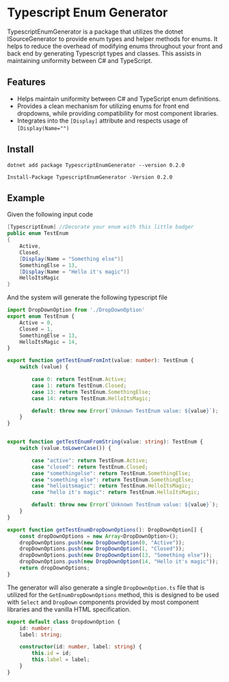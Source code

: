 # Typescript Enum Generator

TypescriptEnumGenerator is a package that utilizes the dotnet ISourceGenerator to provide enum types and helper methods for enums. It helps to reduce the overhead of modifying enums throughout your front and back end by generating Typescript types and classes. This assists in maintaining uniformity between C# and TypeScript.

## Features

- Helps maintain uniformity between C# and TypeScript enum definitions.
- Provides a clean mechanism for utilizing enums for front end dropdowns, while providing compatibility for most component libraries.
- Integrates into the `[Display]` attribute and respects usage of `[Display(Name="")`

## Install

```
dotnet add package TypescriptEnumGenerator --version 0.2.0
```

```
Install-Package TypescriptEnumGenerator -Version 0.2.0
```

## Example
Given the following input code

```csharp
[TypescriptEnum] //Decorate your enum with this little badger 
public enum TestEnum
{
    Active,
    Closed,
    [Display(Name = "Something else")]
    SomethingElse = 13,
    [Display(Name = "Hello it's magic")]
    HelloItsMagic
}
```

And the system will generate the following typescript file

```ts
import DropDownOption from './DropDownOption'
export enum TestEnum {
    Active = 0,
    Closed = 1,
    SomethingElse = 13,
    HelloItsMagic = 14,
}

export function getTestEnumFromInt(value: number): TestEnum {
    switch (value) {

        case 0: return TestEnum.Active;
        case 1: return TestEnum.Closed;
        case 13: return TestEnum.SomethingElse;
        case 14: return TestEnum.HelloItsMagic;

        default: throw new Error(`Unknown TestEnum value: ${value}`);
    }
}


export function getTestEnumFromString(value: string): TestEnum {
    switch (value.toLowerCase()) {

        case "active": return TestEnum.Active;
        case "closed": return TestEnum.Closed;
        case "somethingelse": return TestEnum.SomethingElse;
        case "something else": return TestEnum.SomethingElse;
        case "helloitsmagic": return TestEnum.HelloItsMagic;
        case "hello it's magic": return TestEnum.HelloItsMagic;

        default: throw new Error(`Unknown TestEnum value: ${value}`);
    }
}

export function getTestEnumDropDownOptions(): DropDownOption[] {
    const dropDownOptions = new Array<DropDownOption>();
    dropDownOptions.push(new DropDownOption(0, "Active"));
    dropDownOptions.push(new DropDownOption(1, "Closed"));
    dropDownOptions.push(new DropDownOption(13, "Something else"));
    dropDownOptions.push(new DropDownOption(14, "Hello it's magic"));
    return dropDownOptions;
}

```

The generator will also generate a single `DropDownOption.ts` file that is utilized for the `GetEnumDropDownOptions` method, this is designed to be used with `Select` and `DropDown` components provided by most component libraries and the vanilla HTML specification.

```ts
export default class DropdownOption {
    id: number;
    label: string;

    constructor(id: number, label: string) {
        this.id = id;
        this.label = label;
    }
}

```